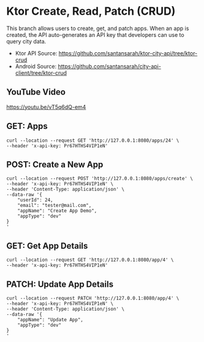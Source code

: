 # Ktor Create, Read, Patch (CRUD)

This branch allows users to create, get, and patch apps. When an app is created,
the API auto-generates an API key that developers can use to query city data.

* Ktor API Source: https://github.com/santansarah/ktor-city-api/tree/ktor-crud
* Android Source: https://github.com/santansarah/city-api-client/tree/ktor-crud

## YouTube Video

https://youtu.be/vT5q6dQ-em4

## GET: Apps

```
curl --location --request GET 'http://127.0.0.1:8080/apps/24' \
--header 'x-api-key: Pr67HTHS4VIP1eN'
```

## POST: Create a New App

```
curl --location --request POST 'http://127.0.0.1:8080/apps/create' \
--header 'x-api-key: Pr67HTHS4VIP1eN' \
--header 'Content-Type: application/json' \
--data-raw '{
    "userId": 24,
    "email": "tester@mail.com",
    "appName": "Create App Demo",
    "appType": "dev"
}
'
```

## GET: Get App Details

```
curl --location --request GET 'http://127.0.0.1:8080/app/4' \
--header 'x-api-key: Pr67HTHS4VIP1eN'
```

## PATCH: Update App Details

```
curl --location --request PATCH 'http://127.0.0.1:8080/app/4' \
--header 'x-api-key: Pr67HTHS4VIP1eN' \
--header 'Content-Type: application/json' \
--data-raw '{
    "appName": "Update App",
    "appType": "dev"
}
'
```